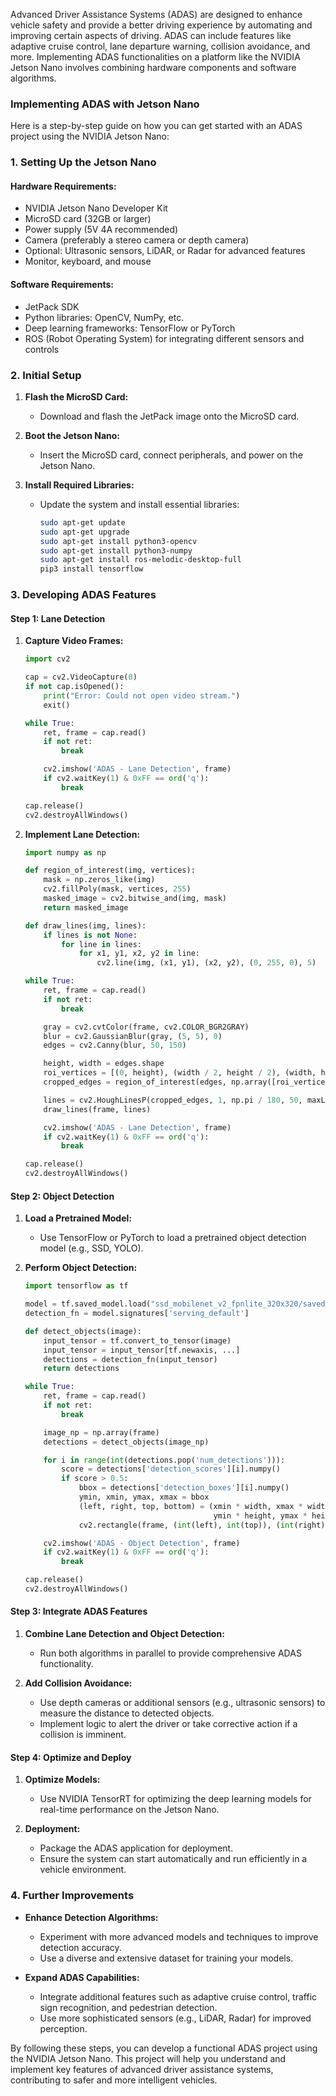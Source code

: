 Advanced Driver Assistance Systems (ADAS) are designed to enhance vehicle safety and provide a better driving experience by automating and improving certain aspects of driving. ADAS can include features like adaptive cruise control, lane departure warning, collision avoidance, and more. Implementing ADAS functionalities on a platform like the NVIDIA Jetson Nano involves combining hardware components and software algorithms.

### Implementing ADAS with Jetson Nano

Here is a step-by-step guide on how you can get started with an ADAS project using the NVIDIA Jetson Nano:

### 1. Setting Up the Jetson Nano

#### Hardware Requirements:
- NVIDIA Jetson Nano Developer Kit
- MicroSD card (32GB or larger)
- Power supply (5V 4A recommended)
- Camera (preferably a stereo camera or depth camera)
- Optional: Ultrasonic sensors, LiDAR, or Radar for advanced features
- Monitor, keyboard, and mouse

#### Software Requirements:
- JetPack SDK
- Python libraries: OpenCV, NumPy, etc.
- Deep learning frameworks: TensorFlow or PyTorch
- ROS (Robot Operating System) for integrating different sensors and controls

### 2. Initial Setup

1. **Flash the MicroSD Card:**
   - Download and flash the JetPack image onto the MicroSD card.

2. **Boot the Jetson Nano:**
   - Insert the MicroSD card, connect peripherals, and power on the Jetson Nano.

3. **Install Required Libraries:**
   - Update the system and install essential libraries:
     ```sh
     sudo apt-get update
     sudo apt-get upgrade
     sudo apt-get install python3-opencv
     sudo apt-get install python3-numpy
     sudo apt-get install ros-melodic-desktop-full
     pip3 install tensorflow
     ```

### 3. Developing ADAS Features

#### Step 1: Lane Detection

1. **Capture Video Frames:**
   ```python
   import cv2

   cap = cv2.VideoCapture(0)
   if not cap.isOpened():
       print("Error: Could not open video stream.")
       exit()

   while True:
       ret, frame = cap.read()
       if not ret:
           break

       cv2.imshow('ADAS - Lane Detection', frame)
       if cv2.waitKey(1) & 0xFF == ord('q'):
           break

   cap.release()
   cv2.destroyAllWindows()
   ```

2. **Implement Lane Detection:**
   ```python
   import numpy as np

   def region_of_interest(img, vertices):
       mask = np.zeros_like(img)
       cv2.fillPoly(mask, vertices, 255)
       masked_image = cv2.bitwise_and(img, mask)
       return masked_image

   def draw_lines(img, lines):
       if lines is not None:
           for line in lines:
               for x1, y1, x2, y2 in line:
                   cv2.line(img, (x1, y1), (x2, y2), (0, 255, 0), 5)

   while True:
       ret, frame = cap.read()
       if not ret:
           break

       gray = cv2.cvtColor(frame, cv2.COLOR_BGR2GRAY)
       blur = cv2.GaussianBlur(gray, (5, 5), 0)
       edges = cv2.Canny(blur, 50, 150)

       height, width = edges.shape
       roi_vertices = [(0, height), (width / 2, height / 2), (width, height)]
       cropped_edges = region_of_interest(edges, np.array([roi_vertices], np.int32))

       lines = cv2.HoughLinesP(cropped_edges, 1, np.pi / 180, 50, maxLineGap=50)
       draw_lines(frame, lines)

       cv2.imshow('ADAS - Lane Detection', frame)
       if cv2.waitKey(1) & 0xFF == ord('q'):
           break

   cap.release()
   cv2.destroyAllWindows()
   ```

#### Step 2: Object Detection

1. **Load a Pretrained Model:**
   - Use TensorFlow or PyTorch to load a pretrained object detection model (e.g., SSD, YOLO).

2. **Perform Object Detection:**
   ```python
   import tensorflow as tf

   model = tf.saved_model.load("ssd_mobilenet_v2_fpnlite_320x320/saved_model")
   detection_fn = model.signatures['serving_default']

   def detect_objects(image):
       input_tensor = tf.convert_to_tensor(image)
       input_tensor = input_tensor[tf.newaxis, ...]
       detections = detection_fn(input_tensor)
       return detections

   while True:
       ret, frame = cap.read()
       if not ret:
           break

       image_np = np.array(frame)
       detections = detect_objects(image_np)

       for i in range(int(detections.pop('num_detections'))):
           score = detections['detection_scores'][i].numpy()
           if score > 0.5:
               bbox = detections['detection_boxes'][i].numpy()
               ymin, xmin, ymax, xmax = bbox
               (left, right, top, bottom) = (xmin * width, xmax * width,
                                             ymin * height, ymax * height)
               cv2.rectangle(frame, (int(left), int(top)), (int(right), int(bottom)), (0, 255, 0), 2)

       cv2.imshow('ADAS - Object Detection', frame)
       if cv2.waitKey(1) & 0xFF == ord('q'):
           break

   cap.release()
   cv2.destroyAllWindows()
   ```

#### Step 3: Integrate ADAS Features

1. **Combine Lane Detection and Object Detection:**
   - Run both algorithms in parallel to provide comprehensive ADAS functionality.

2. **Add Collision Avoidance:**
   - Use depth cameras or additional sensors (e.g., ultrasonic sensors) to measure the distance to detected objects.
   - Implement logic to alert the driver or take corrective action if a collision is imminent.

#### Step 4: Optimize and Deploy

1. **Optimize Models:**
   - Use NVIDIA TensorRT for optimizing the deep learning models for real-time performance on the Jetson Nano.

2. **Deployment:**
   - Package the ADAS application for deployment.
   - Ensure the system can start automatically and run efficiently in a vehicle environment.

### 4. Further Improvements

- **Enhance Detection Algorithms:**
  - Experiment with more advanced models and techniques to improve detection accuracy.
  - Use a diverse and extensive dataset for training your models.

- **Expand ADAS Capabilities:**
  - Integrate additional features such as adaptive cruise control, traffic sign recognition, and pedestrian detection.
  - Use more sophisticated sensors (e.g., LiDAR, Radar) for improved perception.

By following these steps, you can develop a functional ADAS project using the NVIDIA Jetson Nano. This project will help you understand and implement key features of advanced driver assistance systems, contributing to safer and more intelligent vehicles.